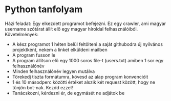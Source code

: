 # Python tanfolyam

Házi feladat:
Egy elkezdett programot befejezni. Ez egy crawler, ami magyar username szótárat állít elő egy magyar híroldal felhasználóiból.
Követelmények:
- A kész programot 1 héten belül feltölteni a saját githubodra új nyilvános projektként, nekem a linket elküldeni mailben
- A program fusson le
- A program állítson elő egy 1000 soros file-t (users.txt) amiben 1 sor egy felhasználónév
- Minden felhasználónév legyen mutálva
- Törekedj tiszta formátumra, kövesd az alap program konvencióit
- 1 és 10 másodperc közötti értéket alszik két request között, hogy ne tűnjön bot-nak. Kezdd ezzel!
- Tanácskozni, kérdezni ér, de egymásét ne adjátok be
